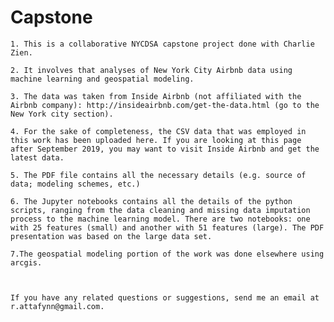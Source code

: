 # Capstone



    1. This is a collaborative NYCDSA capstone project done with Charlie Zien.

    2. It involves that analyses of New York City Airbnb data using machine learning and geospatial modeling.

    3. The data was taken from Inside Airbnb (not affiliated with the Airbnb company): http://insideairbnb.com/get-the-data.html (go to the New York city section).

    4. For the sake of completeness, the CSV data that was employed in this work has been uploaded here. If you are looking at this page after September 2019, you may want to visit Inside Airbnb and get the latest data.

    5. The PDF file contains all the necessary details (e.g. source of data; modeling schemes, etc.)

    6. The Jupyter notebooks contains all the details of the python scripts, ranging from the data cleaning and missing data imputation process to the machine learning model. There are two notebooks: one with 25 features (small) and another with 51 features (large). The PDF presentation was based on the large data set.

    7.The geospatial modeling portion of the work was done elsewhere using arcgis.
    
    

    If you have any related questions or suggestions, send me an email at r.attafynn@gmail.com.
